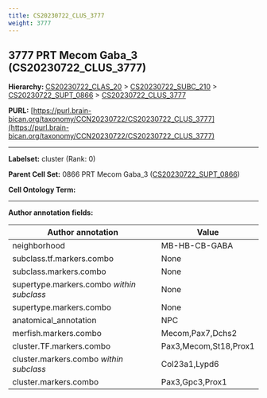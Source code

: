 ```yaml
---
title: CS20230722_CLUS_3777
weight: 3777
---
```

## 3777 PRT Mecom Gaba_3 (CS20230722_CLUS_3777)
<b>Hierarchy: </b>
[CS20230722_CLAS_20](../CS20230722_CLAS_20) >
[CS20230722_SUBC_210](../CS20230722_SUBC_210) >
[CS20230722_SUPT_0866](../CS20230722_SUPT_0866) >
[CS20230722_CLUS_3777](../CS20230722_CLUS_3777)

**PURL:** [https://purl.brain-bican.org/taxonomy/CCN20230722/CS20230722_CLUS_3777](https://purl.brain-bican.org/taxonomy/CCN20230722/CS20230722_CLUS_3777)

---


**Labelset:** cluster (Rank: 0)

**Parent Cell Set:** 0866 PRT Mecom Gaba_3 ([CS20230722_SUPT_0866](../CS20230722_SUPT_0866))



**Cell Ontology Term:** 

[MARKER GENES.]: #


---

[TRANSFERRED ANNOTATIONS.]: #


[AUTHOR ANNOTATION FIELDS.]: #


**Author annotation fields:**

| Author annotation | Value |
|-------------------|-------|
|neighborhood|MB-HB-CB-GABA|
|subclass.tf.markers.combo|None|
|subclass.markers.combo|None|
|supertype.markers.combo _within subclass_|None|
|supertype.markers.combo|None|
|anatomical_annotation|NPC|
|merfish.markers.combo|Mecom,Pax7,Dchs2|
|cluster.TF.markers.combo|Pax3,Mecom,St18,Prox1|
|cluster.markers.combo _within subclass_|Col23a1,Lypd6|
|cluster.markers.combo|Pax3,Gpc3,Prox1|
